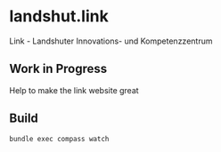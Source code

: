 # landshut.link
Link - Landshuter Innovations- und Kompetenzzentrum

## Work in Progress
Help to make the link website great

## Build

    bundle exec compass watch

    
